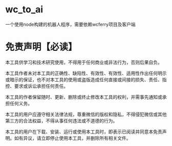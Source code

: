 # wc_to_ai
一个使用node构建的机器人程序，需要依赖wcferry项目及客户端
# 免责声明【必读】
本工具供学习和技术研究使用，不得用于任何商业或非法行为，否则后果自负。

本工具作者未对本工具的正确性、缺陷性、有效性、有效性、适用性作出任何明示或暗示的保证，也不对本工具的使用或盗版造成任何直接或间接的损失、责任、指控、要求或诉讼承担任何责任。

本工具的作者保留随时、更新、删除或终止修改本工具的权利，并需事先通知或承担任何义务。

本工具的用户应遵守相关法律法规，尊重微信的版权和隐私，不得侵犯微信或其他第三方的合法权益，不得从事任何违法或不道德的行为。

本工具的用户在下载、安装、运行或使用本工具时，即表示已阅读并同意本免责声明。如有异议，请立即停止使用本工具，并删除所有相关文件。
